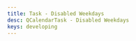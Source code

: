 ```yaml
---
title: Task - Disabled Weekdays
desc: QCalendarTask - Disabled Weekdays
keys: developing
---
```


<example-viewer
  title="Disabled Weekdays"
  file="TaskDisabledWeekdays"
  codepen-title="QCalendarTask"
/>
